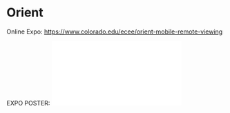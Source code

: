 # Orient
 
Online Expo: https://www.colorado.edu/ecee/orient-mobile-remote-viewing

EXPO POSTER:
![expo_poster](90asian_expo_poster.pdf)
